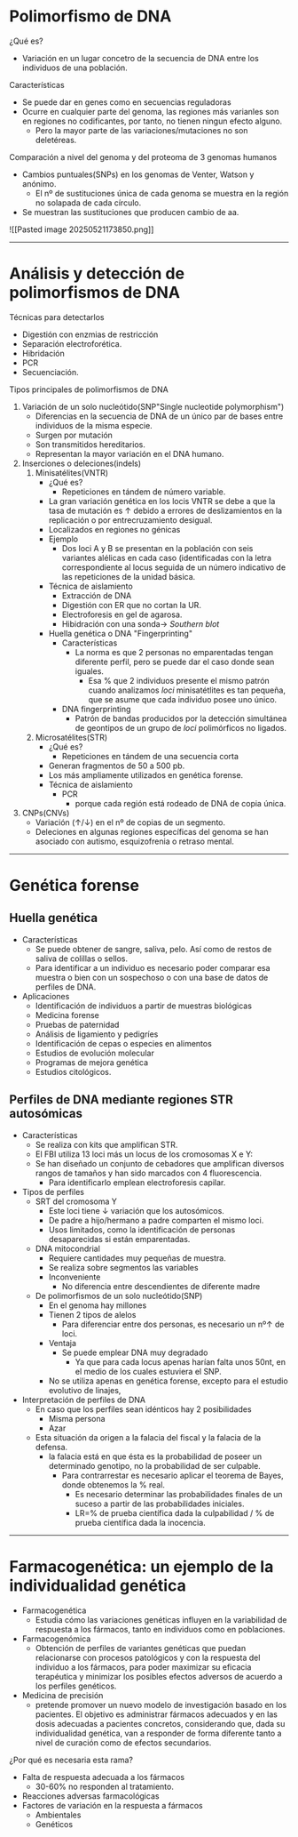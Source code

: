 # Polimorfismo  de DNA

¿Qué es?
- Variación en un lugar concetro de la  secuencia de  DNA entre los individuos de una población.

Características

- Se puede dar en genes como en secuencias reguladoras
- Ocurre en cualquier parte del genoma, las regiones más varianles son en regiones no codificantes, por tanto, no tienen ningun  efecto alguno.
	- Pero la mayor parte de las variaciones/mutaciones no son deletéreas.

Comparación a nivel del genoma y del proteoma de 3 genomas humanos
- Cambios puntuales(SNPs)  en los genomas de Venter, Watson y anónimo.
	- El nº de sustituciones única de cada genoma se muestra en la región no solapada de cada círculo.
- Se muestran las sustituciones que producen cambio de aa.

![[Pasted image 20250521173850.png]]

---
# Análisis y detección de polimorfismos de DNA

Técnicas para detectarlos

- Digestión con enzmias de restricción
- Separación electroforética.
- Hibridación
- PCR
- Secuenciación.

Tipos principales de polimorfismos de DNA

1. Variación de un solo nucleótido(SNP"Single nucleotide polymorphism")
	- Diferencias en la secuencia de DNA de un único par de bases  entre individuos de la misma especie.
	- Surgen por mutación 
	- Son transmitidos hereditarios.
	- Representan la mayor variación en el DNA humano.
2. Inserciones o deleciones(indels)
	1. Minisatélites(VNTR)
		- ¿Qué es?
			- Repeticiones en  tándem de número variable.
		- La gran variación genética en los locis VNTR se debe  a que la tasa de mutación es ↑ debido a errores de deslizamientos en la replicación o por entrecruzamiento  desigual.
		- Localizados en regiones no génicas
		- Ejemplo
			- Dos loci A y B se presentan en la población con seis variantes alélicas en cada caso (identificadas con la letra correspondiente al locus seguida de un número indicativo de las repeticiones de la unidad básica.
		- Técnica de aislamiento
			- Extracción  de DNA
			- Digestión con ER que no cortan la UR.
			- Electroforesis en gel de agarosa.
			- Hibidración con una sonda→ *Southern blot*
		- Huella genética o DNA "Fingerprinting"
			- Características
				- La norma es que 2 personas no emparentadas tengan diferente perfil, pero se puede dar el caso donde sean iguales.
					- Esa % que 2 individuos presente el mismo patrón cuando analizamos *loci* minisatétlites es tan pequeña, que se asume que cada individuo posee uno  único.
			- DNA fingerprinting
				- Patrón de bandas producidos por la detección simultánea de geontipos de un grupo de *loci* polimórficos no ligados.
	2. Microsatélites(STR)
		- ¿Qué es?
			- Repeticiones en tándem de una secuencia corta
		- Generan fragmentos de 50 a 500 pb.
		- Los más ampliamente utilizados en genética forense.
		- Técnica de aislamiento
			- PCR
				- porque cada región está rodeado de DNA de copia única.
3. CNPs(CNVs)
	- Variación (↑/↓) en el nº de copias de  un segmento. 
	- Deleciones en algunas regiones específicas del genoma se han asociado con autismo, esquizofrenia o retraso mental.

---
# Genética forense

## Huella genética

- Características
	- Se puede obtener de sangre, saliva, pelo. Así como de restos  de saliva de colillas  o sellos.
	- Para identificar  a un individuo es  necesario poder comparar esa muestra o bien con un  sospechoso  o con una base de datos de  perfiles de DNA.
- Aplicaciones
	- Identificación de individuos a partir de muestras biológicas
	- Medicina forense
	- Pruebas de paternidad
	- Análisis de ligamiento y pedigríes
	- Identificación de cepas o especies en alimentos
	- Estudios de evolución molecular
	- Programas de mejora genética
	- Estudios citológicos.

## Perfiles de DNA mediante regiones  STR autosómicas

- Características
	- Se realiza con kits que amplifican STR.
	- El FBI utiliza 13 loci más un locus de los cromosomas X e Y:
	-  Se han diseñado  un  conjunto  de cebadores que  amplifican diversos rangos de tamaños y han sido marcados con  4 fluorescencia.
		- Para identificarlo emplean electroforesis capilar.
- Tipos de perfiles
	- SRT  del cromosoma Y
		- Este loci tiene ↓ variación que los autosómicos.
		- De padre a hijo/hermano a padre comparten el mismo loci.
		- Usos limitados, como la identificación de personas desaparecidas si están emparentadas.
	- DNA mitocondrial
		- Requiere cantidades muy pequeñas de muestra.
		- Se realiza sobre segmentos las variables
		- Inconveniente
			- No diferencia entre descendientes de diferente madre
	- De polimorfismos de un solo nucleótido(SNP)
		- En el genoma hay millones 
		- Tienen 2 tipos de alelos
			- Para diferenciar entre dos personas, es necesario un nº↑ de loci.
		- Ventaja
			- Se puede  emplear DNA muy degradado
				- Ya que para cada locus apenas harían falta unos 50nt, en el medio de  los cuales estuviera el SNP.
		- No se utiliza apenas en genética forense, excepto para el estudio evolutivo de linajes,
- Interpretación de perfiles  de DNA
	- En caso que los perfiles sean idénticos hay 2 posibilidades
		- Misma persona
		- Azar
	- Esta situación da  origen a la falacia del fiscal y la falacia de la defensa.
		- la falacia está en que ésta es la probabilidad de poseer un determinado genotipo, no la probabilidad de ser culpable.
			- Para contrarrestar es necesario aplicar el teorema de Bayes, donde obtenemos la % real.
				- Es  necesario determinar las probabilidades finales de un suceso a partir de las probabilidades iniciales.
				- LR=% de prueba científica dada  la culpabilidad / %  de prueba científica dada la inocencia.

---
# Farmacogenética: un ejemplo de la individualidad genética

- Farmacogenética
	- Estudia cómo las variaciones genéticas influyen en la variabilidad de respuesta a los fármacos, tanto en individuos como en poblaciones.
- Farmacogenómica
	- Obtención de perfiles de variantes genéticas que puedan  relacionarse con procesos patológicos y con la respuesta del individuo a los fármacos, para poder maximizar su eficacia terapéutica y minimizar los posibles efectos adversos de acuerdo a los perfiles genéticos.
- Medicina de precisión
	- pretende promover un nuevo modelo de investigación basado en los pacientes. El objetivo es administrar fármacos adecuados y en las dosis adecuadas a pacientes concretos, considerando que, dada su individualidad genética, van a responder de forma diferente tanto a nivel de curación como de efectos secundarios.

¿Por qué es necesaria esta rama?
- Falta  de respuesta adecuada a los fármacos
	- 30-60% no responden al tratamiento.
- Reacciones adversas farmacológicas
- Factores de variación en  la respuesta a fármacos
	- Ambientales
	- Genéticos